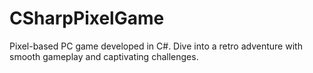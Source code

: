 # CSharpPixelGame
Pixel-based PC game developed in C#. Dive into a retro adventure with smooth gameplay and captivating challenges.
